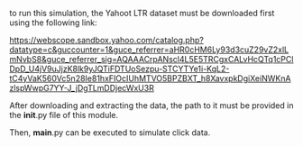 to run this simulation, the Yahoot LTR dataset must be downloaded first using the following link:

https://webscope.sandbox.yahoo.com/catalog.php?datatype=c&guccounter=1&guce_referrer=aHR0cHM6Ly93d3cuZ29vZ2xlLmNvbS8&guce_referrer_sig=AQAAACrpANscl4L5E5TRCgxCALvHcQTq1cPClDpD_U4jV9uJjzK8lk9yJQTiFDTUoSezpu-STCYTYe1i-KqL2-tC4yVaK560Vc5n28Ie81hxFIOcIUhMTVO5BPZBXT_h8XavxpkDgiXeiNWKnAzlspWwpG7YY-J_jDgTLmDDjecWxU3R

After downloading and extracting the data, the path to it must be provided in the __init__.py file of this module.

Then, __main__.py can be executed to simulate click data.